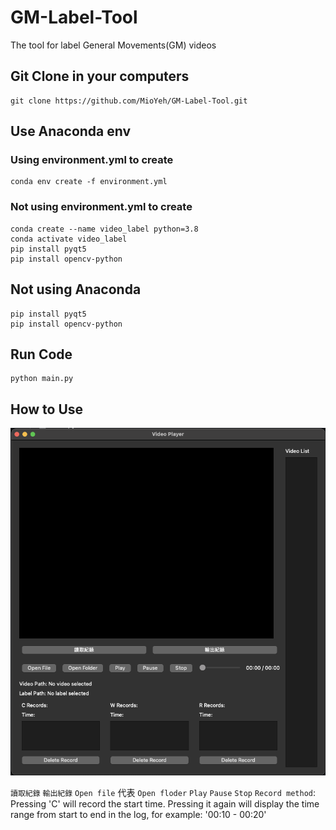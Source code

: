 # GM-Label-Tool
The tool for label General Movements(GM) videos


## Git Clone in your computers
```
git clone https://github.com/MioYeh/GM-Label-Tool.git
```
## Use Anaconda env
### Using environment.yml to create
```
conda env create -f environment.yml
```
### Not using environment.yml to create
```
conda create --name video_label python=3.8
conda activate video_label
pip install pyqt5
pip install opencv-python
```

## Not using Anaconda
```
pip install pyqt5
pip install opencv-python
```


## Run Code
```
python main.py
```

## How to Use
![image](https://github.com/MioYeh/GM-Label-Tool/blob/main/label_ui.png)

`讀取紀錄`
`輸出紀錄`
`Open file` 代表
`Open floder` 
`Play`
`Pause`
`Stop`
`Record method`: Pressing 'C' will record the start time. Pressing it again will display the time range from start to end in the log, for example: '00:10 - 00:20'
